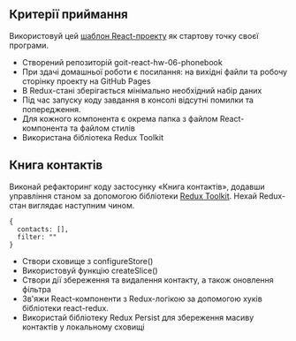 ## Критерії приймання
Використовуй цей [шаблон React-проекту](https://github.com/goitacademy/react-homework-template#readme) як стартову точку своєї програми.

* Створений репозиторій goit-react-hw-06-phonebook
* При здачі домашньої роботи є посилання: на вихідні файли та робочу сторінку проекту на GitHub Pages
* В Redux-стані зберігається мінімально необхідний набір даних
* Під час запуску коду завдання в консолі відсутні помилки та попередження.
* Для кожного компонента є окрема папка з файлом React-компонента та файлом стилів
* Використана бібліотека Redux Toolkit

## Книга контактів
Виконай рефакторинг коду застосунку «Книга контактів», додавши управління станом за допомогою бібліотеки [Redux Toolkit](https://redux-toolkit.js.org/). Нехай Redux-стан виглядає наступним чином.
```
{
  contacts: [],
  filter: ""
}
```

* Створи сховище з configureStore()
* Використовуй функцію createSlice()
* Створи дії збереження та видалення контакту, а також оновлення фільтра
* Зв'яжи React-компоненти з Redux-логікою за допомогою хуків бібліотеки react-redux.
* Використай бібліотеку Redux Persist для збереження масиву контактів у локальному сховищі

